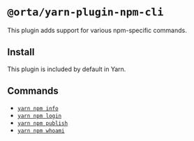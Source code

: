 # `@orta/yarn-plugin-npm-cli`

This plugin adds support for various npm-specific commands.

## Install

This plugin is included by default in Yarn.

## Commands

- [`yarn npm info`](https://yarnpkg.com/cli/npm/info)
- [`yarn npm login`](https://yarnpkg.com/cli/npm/login)
- [`yarn npm publish`](https://yarnpkg.com/cli/npm/publish)
- [`yarn npm whoami`](https://yarnpkg.com/cli/npm/whoami)
